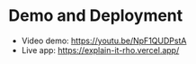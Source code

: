 # Demo and Deployment

- Video demo: https://youtu.be/NpF1QUDPstA
- Live app: https://explain-it-rho.vercel.app/
